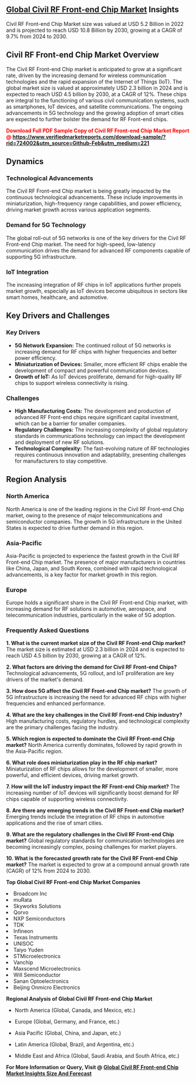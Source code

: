 <h2><a href="https://www.verifiedmarketreports.com/download-sample/?rid=724002&amp;utm_source=Github&amp;utm_medium=221" target="_blank">Global Civil RF Front-end Chip Market</a> Insights</h2><p>Civil RF Front-end Chip Market size was valued at USD 5.2 Billion in 2022 and is projected to reach USD 10.8 Billion by 2030, growing at a CAGR of 9.7% from 2024 to 2030.</p><p><h2>Civil RF Front-end Chip Market Overview</h2> <p>The Civil RF Front-end Chip market is anticipated to grow at a significant rate, driven by the increasing demand for wireless communication technologies and the rapid expansion of the Internet of Things (IoT). The global market size is valued at approximately USD 2.3 billion in 2024 and is expected to reach USD 4.5 billion by 2030, at a CAGR of 12%. These chips are integral to the functioning of various civil communication systems, such as smartphones, IoT devices, and satellite communications. The ongoing advancements in 5G technology and the growing adoption of smart cities are expected to further bolster the demand for RF Front-end chips. </p> <p><strong><p><span class=""><span style="color: #ff0000;"><strong>Download Full PDF Sample Copy of Civil RF Front-end Chip Market Report</strong> @ </span><a href="https://www.verifiedmarketreports.com/download-sample/?rid=724002&amp;utm_source=Github-Feb&amp;utm_medium=221" target="_blank">https://www.verifiedmarketreports.com/download-sample/?rid=724002&amp;utm_source=Github-Feb&amp;utm_medium=221</a></span></p></strong></p> <h2>Dynamics</h2> <h3>Technological Advancements</h3> <p>The Civil RF Front-end Chip market is being greatly impacted by the continuous technological advancements. These include improvements in miniaturization, high-frequency range capabilities, and power efficiency, driving market growth across various application segments.</p> <h3>Demand for 5G Technology</h3> <p>The global roll-out of 5G networks is one of the key drivers for the Civil RF Front-end Chip market. The need for high-speed, low-latency communication drives the demand for advanced RF components capable of supporting 5G infrastructure.</p> <h3>IoT Integration</h3> <p>The increasing integration of RF chips in IoT applications further propels market growth, especially as IoT devices become ubiquitous in sectors like smart homes, healthcare, and automotive.</p> <h2>Key Drivers and Challenges</h2> <h3>Key Drivers</h3> <ul> <li><strong>5G Network Expansion:</strong> The continued rollout of 5G networks is increasing demand for RF chips with higher frequencies and better power efficiency.</li> <li><strong>Miniaturization of Devices:</strong> Smaller, more efficient RF chips enable the development of compact and powerful communication devices.</li> <li><strong>Growth of IoT:</strong> As IoT devices proliferate, demand for high-quality RF chips to support wireless connectivity is rising.</li> </ul> <h3>Challenges</h3> <ul> <li><strong>High Manufacturing Costs:</strong> The development and production of advanced RF Front-end chips require significant capital investment, which can be a barrier for smaller companies.</li> <li><strong>Regulatory Challenges:</strong> The increasing complexity of global regulatory standards in communications technology can impact the development and deployment of new RF solutions.</li> <li><strong>Technological Complexity:</strong> The fast-evolving nature of RF technologies requires continuous innovation and adaptability, presenting challenges for manufacturers to stay competitive.</li> </ul> <h2>Region Analysis</h2> <h3>North America</h3> <p>North America is one of the leading regions in the Civil RF Front-end Chip market, owing to the presence of major telecommunications and semiconductor companies. The growth in 5G infrastructure in the United States is expected to drive further demand in this region.</p> <h3>Asia-Pacific</h3> <p>Asia-Pacific is projected to experience the fastest growth in the Civil RF Front-end Chip market. The presence of major manufacturers in countries like China, Japan, and South Korea, combined with rapid technological advancements, is a key factor for market growth in this region.</p> <h3>Europe</h3> <p>Europe holds a significant share in the Civil RF Front-end Chip market, with increasing demand for RF solutions in automotive, aerospace, and telecommunication industries, particularly in the wake of 5G adoption.</p> <h3>Frequently Asked Questions</h3> <p><strong>1. What is the current market size of the Civil RF Front-end Chip market?</strong> The market size is estimated at USD 2.3 billion in 2024 and is expected to reach USD 4.5 billion by 2030, growing at a CAGR of 12%.</p> <p><strong>2. What factors are driving the demand for Civil RF Front-end Chips?</strong> Technological advancements, 5G rollout, and IoT proliferation are key drivers of the market's demand.</p> <p><strong>3. How does 5G affect the Civil RF Front-end Chip market?</strong> The growth of 5G infrastructure is increasing the need for advanced RF chips with higher frequencies and enhanced performance.</p> <p><strong>4. What are the key challenges in the Civil RF Front-end Chip industry?</strong> High manufacturing costs, regulatory hurdles, and technological complexity are the primary challenges facing the industry.</p> <p><strong>5. Which region is expected to dominate the Civil RF Front-end Chip market?</strong> North America currently dominates, followed by rapid growth in the Asia-Pacific region.</p> <p><strong>6. What role does miniaturization play in the RF chip market?</strong> Miniaturization of RF chips allows for the development of smaller, more powerful, and efficient devices, driving market growth.</p> <p><strong>7. How will the IoT industry impact the RF Front-end Chip market?</strong> The increasing number of IoT devices will significantly boost demand for RF chips capable of supporting wireless connectivity.</p> <p><strong>8. Are there any emerging trends in the Civil RF Front-end Chip market?</strong> Emerging trends include the integration of RF chips in automotive applications and the rise of smart cities.</p> <p><strong>9. What are the regulatory challenges in the Civil RF Front-end Chip market?</strong> Global regulatory standards for communication technologies are becoming increasingly complex, posing challenges for market players.</p> <p><strong>10. What is the forecasted growth rate for the Civil RF Front-end Chip market?</strong> The market is expected to grow at a compound annual growth rate (CAGR) of 12% from 2024 to 2030.</p> </p><p><strong>Top Global Civil RF Front-end Chip Market Companies</strong></p><div data-test-id=""><p><li>Broadcom Inc</li><li> muRata</li><li> Skyworks Solutions</li><li> Qorvo</li><li> NXP Semiconductors</li><li> TDK</li><li> Infineon</li><li> Texas Instruments</li><li> UNISOC</li><li> Taiyo Yuden</li><li> STMicroelectronics</li><li> Vanchip</li><li> Maxscend Microelectronics</li><li> Will Semiconductor</li><li> Sanan Optoelectronics</li><li> Beijing Onmicro Electronics</li></p><div><strong>Regional Analysis of&nbsp;Global Civil RF Front-end Chip Market</strong></div><ul><li dir="ltr"><p dir="ltr">North America&nbsp;(Global, Canada, and Mexico, etc.)</p></li><li dir="ltr"><p dir="ltr">Europe (Global, Germany, and France, etc.)</p></li><li dir="ltr"><p dir="ltr">Asia Pacific&nbsp;(Global, China, and Japan, etc.)</p></li><li dir="ltr"><p dir="ltr">Latin America&nbsp;(Global, Brazil, and Argentina, etc.)</p></li><li dir="ltr">Middle East and Africa&nbsp;(Global, Saudi Arabia, and South Africa, etc.)</li></ul><p><strong>For More Information or Query, Visit @&nbsp;</strong><strong><a href="https://www.verifiedmarketreports.com/product/civil-rf-front-end-chip-market/?utm_source=Github&amp;utm_medium=221" target="_blank">Global Civil RF Front-end Chip Market Insights Size And Forecast</a></strong></p></div>
